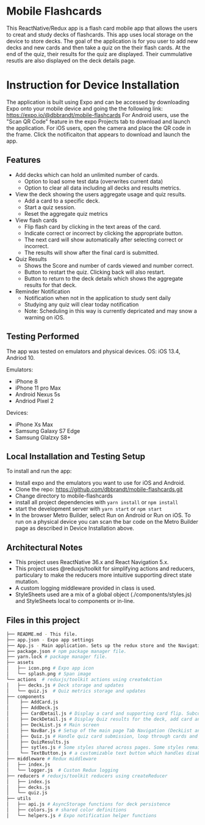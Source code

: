 # Mobile Flashcards

This ReactNative/Redux app is a flash card mobile app that allows the users to creat and study decks of flashcards. 
This app uses local storage on the device to store decks. The goal of the application is for you user to add new 
decks and new cards and then take a quiz on the their flash cards. At the end of the quiz, their results 
for the quiz are displayed. Their cummulative resutls are also displayed on the deck details page.

# Instruction for Device Installation

The application is built using Expo and can be accessed by downloading Expo onto your mobile device and going the the
following link: https://expo.io/@dbbrandt/mobile-flashcards
For Android users, use the "Scan QR Code" feature in the expo Projects tab to download and launch the application.
For iOS users, open the camera and place the QR code in the frame. Click the notificaiton that appears to download and 
launch the app.    

## Features
* Add decks which can hold an unlimited number of cards.
    * Option to load some test data (overwrites current data)
    * Option to clear all data including all decks and results metrics.
* View the deck showing the users aggregate usage and quiz results. 
    * Add a card to a specific deck.
    * Start a quiz session.
    * Reset the aggregate quiz metrics
* View flash cards
    * Flip flash card by clicking in the text areas of the card.
    * Indicate correct or incorrect by clicking the appropriate button.
    * The next card will show automatically after selecting correct or incorrect.
    * The results will show after the final card is submitted.
* Quiz Results
    * Shows the Score and number of cards viewed and number correct.
    * Button to restart the quiz. Clicking back will also restart.
    * Button to return to the deck details which shows the aggregate results for that deck.
* Reminder Notification
    * Notification when not in the application to study sent daily
    * Studying any quiz will clear today notification
    * Note: Scheduling in this way is currently depricated and may snow a warning on iOS.

## Testing Performed

The app was tested on emulators and physical devices.
OS: iOS 13.4, Andriod 10.

Emulators: 
* iPhone 8
* iPhone 11 pro Max
* Android  Nexus 5s
* Andriod Pixel 2

Devices:
* iPhone Xs Max
* Samsung Galaxy S7 Edge
* Samsung Glalzxy S8+


## Local Installation and Testing Setup

To install and run the app:
* Install expo and the emulators you want to use for iOS and Android.
* Clone the repo: https://github.com/dbbrandt/mobile-flashcards.git
* Change directory to mobile-flashcards
* install all project dependencies with `yarn install`  or `npm install`
* start the development server with `yarn start` or `npm start`
* In the browser Metro Builder, select Run on Android or Run on iOS. To run on a physical device you can 
scan the bar code on the Metro Builder page as described in Device Installation above.

## Architectural Notes
* This project uses ReactNative 36.x and React Navigation 5.x. 
* This project uses @reduxjs/toolkit for simplifying actions and reducers, particulary to make the reducers 
more intuitive supporting direct state mutation. 
* A custom logging middleware provided in class is used.
* StyleSheets used are a mix of a global object (./components/styles.js) and StyleSheets local to components
or in-line. 

## Files in this project
```bash
├── README.md - This file.
├── app.json - Expo app settings
├── App.js - Main application. Sets up the redux store and the Navigation stack screens (routes).
├── package.json # npm package manager file.
├── yarn.lock # package manager file.
├── assets
│   ├── icon.png # Expo app icon
│   └── splash.png # Span image
└── actions  # reduxjs/toolkit actions using createAction
│   ├── decks.js # Deck storage and updates
│   └── quiz.js  # Quiz metrics storage and updates
├── components
│    ├── AddCard.js 
│    ├── AddDeck.js 
│    ├── CardDetail.js # Display a card and supporting card flip. Subcomponent of Quiz.js
│    ├── DeckDetail.js # Display Quiz results for the deck, add card and start quiz.
│    ├── DeckList.js # Main screen 
│    ├── NavBar.js # Setup of the main page Tab Navigation (DeckList and AddDeck) 
│    ├── Quiz.js # Handle quiz card submission, loop through cards and navigate to QuizResults.
│    ├── QuizResults.js
│    ├── sytles.js # Some styles shared across pages. Some styles remain in components and could be refactored here.
│    └── TextButton.js # a customizable text button which handles disabling
├── middleware # Redux middleware
│   ├── index.js 
│   └── logger.js  # Custon Redux logging 
├── reducers # reduxjs/toolkit reducers using createReducer
│   ├── index.js 
│   ├── decks.js 
│   └── quiz.js  
├── utils 
│   ├── api.js # AsyncStorage functions for deck persistence 
│   ├── colors.js # shared color definitions 
│   └── helpers.js # Expo notification helper functions  

```


